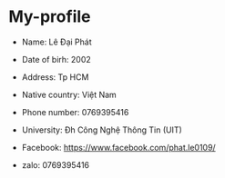 # My-profile

- Name: Lê Đại Phát 
- Date of birh: 2002 
- Address: Tp HCM 
- Native country: Việt Nam 
- Phone number: 0769395416 
- University: Đh Công Nghệ Thông Tin (UIT)

- Facebook: https://www.facebook.com/phat.le0109/
- zalo: 0769395416
